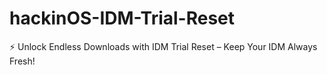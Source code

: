 # hackinOS-IDM-Trial-Reset
⚡ Unlock Endless Downloads with IDM Trial Reset – Keep Your IDM Always Fresh!
